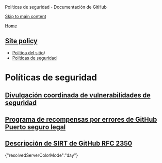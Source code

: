 Políticas de seguridad - Documentación de GitHub

[Skip to main content](#main-content)

[Home](/es)

[Site policy](/es/site-policy)
----------

* [Política del sitio](/es/site-policy)/
* [Políticas de seguridad](/es/site-policy/security-policies)

Políticas de seguridad
==========

[Divulgación coordinada de vulnerabilidades de seguridad](/es/site-policy/security-policies/coordinated-disclosure-of-security-vulnerabilities)
----------

[Programa de recompensas por errores de GitHub Puerto seguro legal](/es/site-policy/security-policies/github-bug-bounty-program-legal-safe-harbor)
----------

[Descripción de SIRT de GitHub RFC 2350](/es/site-policy/security-policies/github-sirt-description-rfc-2350)
----------

{"resolvedServerColorMode":"day"}
